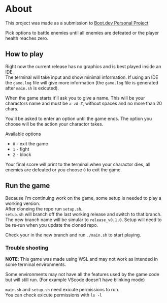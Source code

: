 # About

This project was made as a submission to [Boot.dev Personal Project](https://www.boot.dev/courses/build-personal-project-1)

Pick options to battle enemies until all enemies are defeated or the player health reaches zero.

## How to play

Right now the current release has no graphics and is best played inside an IDE.<br/>
The terminal will take input and show minimal information. If using an IDE the `game.log` file will give more information (the `game.log` file is generated after `main.sh` is exicuted).

When the game starts it'll ask you to give a name. This will be your charactors name and must be `a-zA-Z`, without spaces and no more than 20 chars.

You'll be asked to enter an option until the game ends. The option you choose will be the action your charactor takes.

Available options
- `0` - exit the game
- `1` - fight
- `2` - block

Your final score will print to the terminal when your charactor dies, all enemies are defeated or you choose `0` to exit the game.

## Run the game

Because I'm continuing work on the game, some setup is needed to play a working version.<br/>
After cloneing the repo run `setup.sh`.<br/>
`setup.sh` will branch off the last working release and switch to that branch. The new branch name will be simular to `release_v0.1.0`.
Setup will need to be re-run when you update the cloned repo.

Check your in the new branch and run `./main.sh` to start playing.

### Trouble shooting

**NOTE**: This game was made using WSL and may not work as intended in some terminal environments.

Some environments may not have all the features used by the game code but will still run. (For example VScode doesn't have blinking mode)

`main.sh` and `setup.sh` need exicute permissions to run.<br>
You can check exicute permissions with `ls -l`<br>
